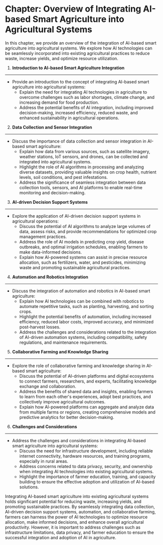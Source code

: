 Chapter: Overview of Integrating AI-based Smart Agriculture into Agricultural Systems
=====================================================================================

In this chapter, we provide an overview of the integration of AI-based smart agriculture into agricultural systems. We explore how AI technologies can be seamlessly incorporated into existing agricultural practices to reduce waste, increase yields, and optimize resource utilization.

1. **Introduction to AI-based Smart Agriculture Integration**
-------------------------------------------------------------

* Provide an introduction to the concept of integrating AI-based smart agriculture into agricultural systems:
  * Explain the need for integrating AI technologies in agriculture to overcome challenges such as labor shortages, climate change, and increasing demand for food production.
  * Address the potential benefits of AI integration, including improved decision-making, increased efficiency, reduced waste, and enhanced sustainability in agricultural operations.

2. **Data Collection and Sensor Integration**
---------------------------------------------

* Discuss the importance of data collection and sensor integration in AI-based smart agriculture:
  * Explain how data from various sources, such as satellite imagery, weather stations, IoT sensors, and drones, can be collected and integrated into agricultural systems.
  * Highlight the role of AI algorithms in processing and analyzing diverse datasets, providing valuable insights on crop health, nutrient levels, soil conditions, and pest infestations.
  * Address the significance of seamless integration between data collection tools, sensors, and AI platforms to enable real-time monitoring and decision-making.

3. **AI-driven Decision Support Systems**
-----------------------------------------

* Explore the application of AI-driven decision support systems in agricultural operations:
  * Discuss the potential of AI algorithms to analyze large volumes of data, assess risks, and provide recommendations for optimized crop management practices.
  * Address the role of AI models in predicting crop yield, disease outbreaks, and optimal irrigation schedules, enabling farmers to make data-informed decisions.
  * Explain how AI-powered systems can assist in precise resource allocation, such as fertilizers, water, and pesticides, minimizing waste and promoting sustainable agricultural practices.

4. **Automation and Robotics Integration**
------------------------------------------

* Discuss the integration of automation and robotics in AI-based smart agriculture:
  * Explain how AI technologies can be combined with robotics to automate repetitive tasks, such as planting, harvesting, and sorting crops.
  * Highlight the potential benefits of automation, including increased efficiency, reduced labor costs, improved accuracy, and minimized post-harvest losses.
  * Address the challenges and considerations related to the integration of AI-driven automation systems, including compatibility, safety regulations, and maintenance requirements.

5. **Collaborative Farming and Knowledge Sharing**
--------------------------------------------------

* Explore the role of collaborative farming and knowledge sharing in AI-based smart agriculture:
  * Discuss the potential of AI-driven platforms and digital ecosystems to connect farmers, researchers, and experts, facilitating knowledge exchange and collaboration.
  * Address the benefits of shared data and insights, enabling farmers to learn from each other's experiences, adopt best practices, and collectively improve agricultural outcomes.
  * Explain how AI-powered platforms can aggregate and analyze data from multiple farms or regions, creating comprehensive models and predictive analytics for better decision-making.

6. **Challenges and Considerations**
------------------------------------

* Address the challenges and considerations in integrating AI-based smart agriculture into agricultural systems:
  * Discuss the need for infrastructure development, including reliable internet connectivity, hardware resources, and training programs, especially in rural areas.
  * Address concerns related to data privacy, security, and ownership when integrating AI technologies into existing agricultural systems.
  * Highlight the importance of farmer education, training, and capacity building to ensure the effective adoption and utilization of AI-based solutions.

Integrating AI-based smart agriculture into existing agricultural systems holds significant potential for reducing waste, increasing yields, and promoting sustainable practices. By seamlessly integrating data collection, AI-driven decision support systems, automation, and collaborative farming, farmers can harness the power of AI technologies to optimize resource allocation, make informed decisions, and enhance overall agricultural productivity. However, it is important to address challenges such as infrastructure limitations, data privacy, and farmer education to ensure the successful integration and adoption of AI in agriculture.

